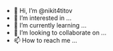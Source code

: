 - 👋 Hi, I’m @nikit4titov
- 👀 I’m interested in ...
- 🌱 I’m currently learning ...
- 💞️ I’m looking to collaborate on ...
- 📫 How to reach me ...

<!---
nikit4titov/nikit4titov is a ✨ special ✨ repository because its `README.md` (this file) appears on your GitHub profile.
You can click the Preview link to take a look at your changes.
--->
